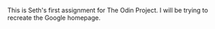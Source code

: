 This is Seth's first assignment for The Odin Project. I will be trying to recreate the Google homepage.
